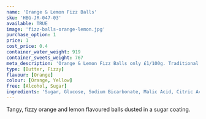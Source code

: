 ```yaml
---
name: 'Orange & Lemon Fizz Balls'
sku: 'HBG-JR-047-03'
available: TRUE
image: 'fizz-balls-orange-lemon.jpg'
purchase_option: 1
price: 1
cost_price: 0.4
container_water_weight: 919
container_sweets_weight: 767
meta_description: 'Orange & Lemon Fizz Balls only £1/100g. Traditional sweets and more at Humbugs Confectionery Store. Specialists in satisfying your sweet tooth!'
type: [Butter, Fizzy]
flavour: [Orange]
colour: [Orange, Yellow]
free: [Alcohol, Sugar]
ingredients: 'Sugar, Glucose, Sodium Bicarbonate, Malic Acid, Citric Acid, Flavour, Colours: E102, E129'
---
```

Tangy, fizzy orange and lemon flavoured balls dusted in a sugar coating.